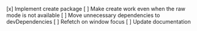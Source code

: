 [x] Implement create package
	[ ] Make create work even when the raw mode is not available
[ ] Move unnecessary dependencies to devDependencies
[ ] Refetch on window focus
[ ] Update documentation
